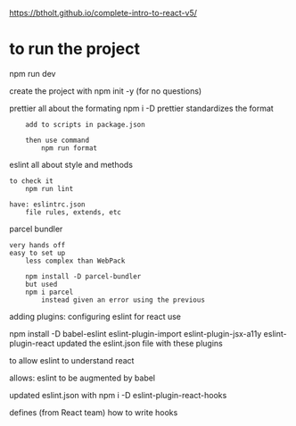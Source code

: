 https://btholt.github.io/complete-intro-to-react-v5/


# to run the project
  npm run dev

create the project with
npm init -y (for no questions)

prettier
all about the formating
npm i -D prettier
standardizes the format

        add to scripts in package.json

        then use command
            npm run format

eslint
all about style and methods

    to check it
        npm run lint

    have: eslintrc.json
        file rules, extends, etc

parcel
bundler

    very hands off
    easy to set up
        less complex than WebPack

        npm install -D parcel-bundler
        but used
        npm i parcel
            instead given an error using the previous



adding plugins:
configuring eslint for react
use

npm install -D babel-eslint eslint-plugin-import eslint-plugin-jsx-a11y eslint-plugin-react
updated the eslint.json file with these plugins

to allow eslint to understand react

allows: eslint to be augmented by babel

updated eslint.json with
npm i -D eslint-plugin-react-hooks

defines (from React team) how to write hooks
